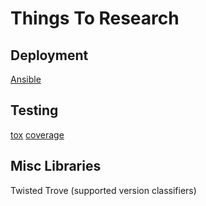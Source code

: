 
Things To Research
==================

Deployment
----------

[Ansible](http://www.ansible.com/home)

Testing
-------

[tox](https://pypi.python.org/pypi/tox)
[coverage](https://pypi.python.org/pypi/coverage)

Misc Libraries
--------------

Twisted
Trove (supported version classifiers)
